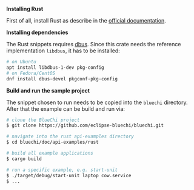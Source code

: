 <!-- markdownlint-disable-file MD013 MD036 MD041 -->
**Installing Rust**

First of all, install Rust as describe in the [official documentation](https://www.rust-lang.org/tools/install).

**Installing dependencies**

The Rust snippets requires [dbus](https://docs.rs/dbus/latest/dbus/index.html).
Since this crate needs the reference implementation `libdbus`, it has to be installed:

```bash
# on Ubuntu
apt install libdbus-1-dev pkg-config
# on Fedora/CentOS
dnf install dbus-devel pkgconf-pkg-config
```

**Build and run the sample project**

The snippet chosen to run needs to be copied into the `bluechi` directory. After that the example can be build and run via:

```bash
# clone the BlueChi project
$ git clone https://github.com/eclipse-bluechi/bluechi.git

# navigate into the rust api-examples directory
$ cd bluechi/doc/api-examples/rust

# build all example applications
$ cargo build

# run a specific example, e.g. start-unit
$ ./target/debug/start-unit laptop cow.service
$ ...
```
